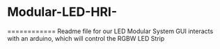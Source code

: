 # Modular-LED-HRI-
============
Readme file for our LED Modular System
GUI interacts with an arduino, which will control the RGBW LED Strip
